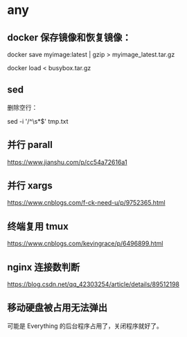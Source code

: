 # any



## docker 保存镜像和恢复镜像：

docker save myimage:latest | gzip > myimage_latest.tar.gz

docker load < busybox.tar.gz

## sed

删除空行：  

sed -i '/^\s*$' tmp.txt

## 并行 parall

https://www.jianshu.com/p/cc54a72616a1

## 并行 xargs

https://www.cnblogs.com/f-ck-need-u/p/9752365.html

## 终端复用 tmux

https://www.cnblogs.com/kevingrace/p/6496899.html

## nginx 连接数判断

https://blog.csdn.net/qq_42303254/article/details/89512198

## 移动硬盘被占用无法弹出

可能是 Everything 的后台程序占用了，关闭程序就好了。

